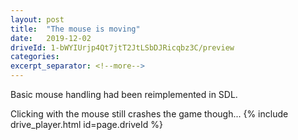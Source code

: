 ```yaml
---
layout: post
title:  "The mouse is moving"
date:   2019-12-02
driveId: 1-bWYIUrjp4Qt7jtT2JtLSbDJRicqbz3C/preview
categories:
excerpt_separator: <!--more-->
---
```

Basic mouse handling had been reimplemented in SDL.
<!--more-->
Clicking with the mouse still crashes the game though...
{% include drive_player.html id=page.driveId %}
